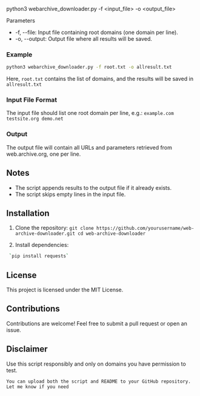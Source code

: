 
python3 webarchive_downloader.py -f <input_file> -o <output_file>

Parameters
- -f, --file: Input file containing root domains (one domain per line).
- -o, --output: Output file where all results will be saved.

### Example
```bash
python3 webarchive_downloader.py -f root.txt -o allresult.txt
```

Here, `root.txt` contains the list of domains, and the results will be saved in `allresult.txt`

### Input File Format
The input file should list one root domain per line, e.g.:
`example.com
testsite.org
demo.net` 

### Output
The output file will contain all URLs and parameters retrieved from web.archive.org, one per line.

## Notes
-   The script appends results to the output file if it already exists.
-   The script skips empty lines in the input file.

## Installation
1.  Clone the repository:
 `git clone https://github.com/yourusername/web-archive-downloader.git
 cd web-archive-downloader` 
  
2.  Install dependencies:
```bash
 `pip install requests` 
  ```
## License
This project is licensed under the MIT License.
## Contributions
Contributions are welcome! Feel free to submit a pull request or open an issue.
## Disclaimer
Use this script responsibly and only on domains you have permission to test.

 `You can upload both the script and README to your GitHub repository. Let me know if you need
 `
